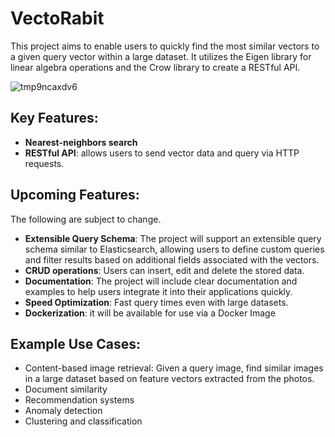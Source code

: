 # VectoRabit

This project aims to enable users to quickly find the most similar vectors to a given query vector within a large dataset. 
It utilizes the Eigen library for linear algebra operations and the Crow library to create a RESTful API.

![tmp9ncaxdv6](https://user-images.githubusercontent.com/4193340/232201761-a9c00b06-d08e-4f1e-ad76-a29400cd0171.png)


## Key Features:
- **Nearest-neighbors search** 
- **RESTful API**: allows users to send vector data and query via HTTP requests.

## Upcoming Features:
The following are subject to change.
- **Extensible Query Schema**: The project will support an extensible query schema similar to Elasticsearch, allowing users to define custom queries and filter results based on additional fields associated with the vectors.
- **CRUD operations**: Users can insert, edit and delete the stored data. 
- **Documentation**: The project will include clear documentation and examples to help users integrate it into their applications quickly.
- **Speed Optimization**:  Fast query times even with large datasets.
- **Dockerization**: it will be available for use via a Docker Image


## Example Use Cases:
- Content-based image retrieval: Given a query image, find similar images in a large dataset based on feature vectors extracted from the photos.
- Document similarity
- Recommendation systems
- Anomaly detection
- Clustering and classification
